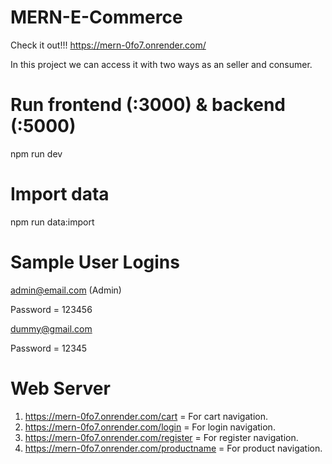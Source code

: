 # MERN-E-Commerce

Check it out!!!
https://mern-0fo7.onrender.com/

In this project we can access it with two ways as an seller and consumer.

# Run frontend (:3000) & backend (:5000)
npm run dev

# Import data
npm run data:import

# Sample User Logins

admin@email.com (Admin)

Password = 123456

dummy@gmail.com

Password = 12345

# Web Server

1. https://mern-0fo7.onrender.com/cart   = For cart navigation.
2. https://mern-0fo7.onrender.com/login  = For login  navigation.
3. https://mern-0fo7.onrender.com/register  = For register  navigation.
4. https://mern-0fo7.onrender.com/productname  = For product  navigation.


